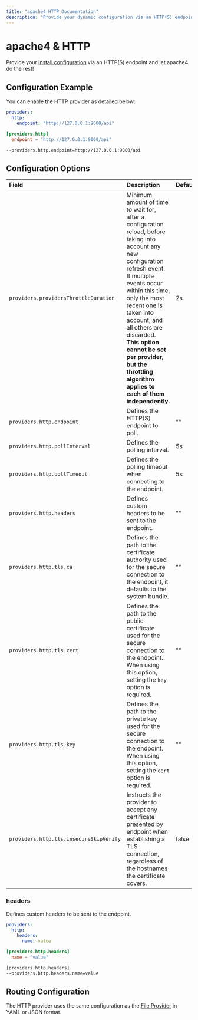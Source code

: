 ```yaml
---
title: "apache4 HTTP Documentation"
description: "Provide your dynamic configuration via an HTTP(S) endpoint and let apache4 Proxy do the rest. Read the technical documentation."
---
```


# apache4 & HTTP

Provide your [install configuration](../overview.md) via an HTTP(S) endpoint and let apache4 do the rest!

## Configuration Example

You can enable the HTTP provider as detailed below:

```yaml tab="File (YAML)"
providers:
  http:
    endpoint: "http://127.0.0.1:9000/api"
```

```toml tab="File (TOML)"
[providers.http]
  endpoint = "http://127.0.0.1:9000/api"
```

```bash tab="CLI"
--providers.http.endpoint=http://127.0.0.1:9000/api
```

## Configuration Options

| Field | Description                                               | Default              | Required |
|:------|:----------------------------------------------------------|:---------------------|:---------|
| `providers.providersThrottleDuration` | Minimum amount of time to wait for, after a configuration reload, before taking into account any new configuration refresh event.<br />If multiple events occur within this time, only the most recent one is taken into account, and all others are discarded.<br />**This option cannot be set per provider, but the throttling algorithm applies to each of them independently.** | 2s  | No |
| `providers.http.endpoint` | Defines the HTTP(S) endpoint to poll. |  ""    | Yes   |
| `providers.http.pollInterval` | Defines the polling interval. |  5s    | No   |
| `providers.http.pollTimeout` | Defines the polling timeout when connecting to the endpoint. |  5s    | No   |
| `providers.http.headers` | Defines custom headers to be sent to the endpoint. |  ""    | No   |
| `providers.http.tls.ca` | Defines the path to the certificate authority used for the secure connection to the endpoint, it defaults to the system bundle.  |  ""   | No   |
| `providers.http.tls.cert` | Defines the path to the public certificate used for the secure connection to the endpoint. When using this option, setting the `key` option is required. |  ""   | Yes   |
| `providers.http.tls.key` | Defines the path to the private key used for the secure connection to the endpoint. When using this option, setting the `cert` option is required. |  ""  | Yes   |
| `providers.http.tls.insecureSkipVerify` | Instructs the provider to accept any certificate presented by endpoint when establishing a TLS connection, regardless of the hostnames the certificate covers. | false   | No   |

### headers

Defines custom headers to be sent to the endpoint.

```yaml tab="File (YAML)"
providers:
  http:
    headers:
      name: value
```

```toml tab="File (TOML)"
[providers.http.headers]
  name = "value"
```

```bash tab="CLI"
[providers.http.headers]
--providers.http.headers.name=value
```

## Routing Configuration

The HTTP provider uses the same configuration as the [File Provider](./file.md) in YAML or JSON format.

